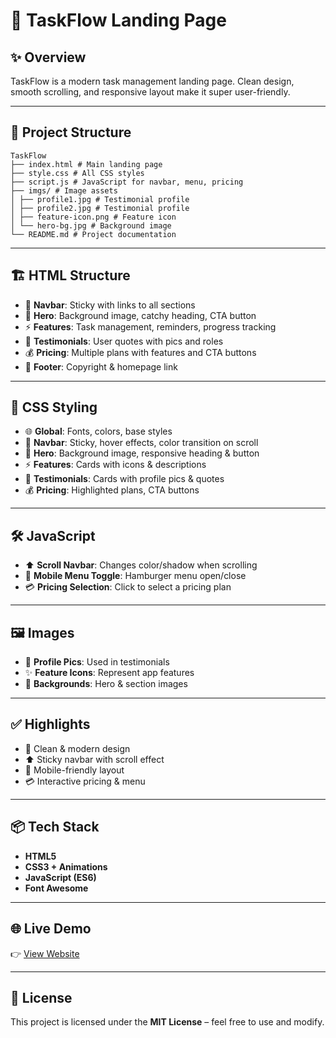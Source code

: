 # 🚀 TaskFlow Landing Page  

## ✨ Overview  
TaskFlow is a modern task management landing page. Clean design, smooth scrolling, and responsive layout make it super user-friendly.  

---

## 📁 Project Structure  
```
TaskFlow
├── index.html # Main landing page
├── style.css # All CSS styles
├── script.js # JavaScript for navbar, menu, pricing
├── imgs/ # Image assets
│ ├── profile1.jpg # Testimonial profile
│ ├── profile2.jpg # Testimonial profile
│ ├── feature-icon.png # Feature icon
│ └── hero-bg.jpg # Background image
└── README.md # Project documentation
```

---

## 🏗 HTML Structure  
- 🧭 **Navbar**: Sticky with links to all sections  
- 🌄 **Hero**: Background image, catchy heading, CTA button  
- ⚡ **Features**: Task management, reminders, progress tracking  
- 💬 **Testimonials**: User quotes with pics and roles  
- 💰 **Pricing**: Multiple plans with features and CTA buttons  
- 📄 **Footer**: Copyright & homepage link  

---

## 🎨 CSS Styling  
- 🌐 **Global**: Fonts, colors, base styles  
- 🧭 **Navbar**: Sticky, hover effects, color transition on scroll  
- 🌄 **Hero**: Background image, responsive heading & button  
- ⚡ **Features**: Cards with icons & descriptions  
- 💬 **Testimonials**: Cards with profile pics & quotes  
- 💰 **Pricing**: Highlighted plans, CTA buttons  

---

## 🛠 JavaScript  
- ⬆ **Scroll Navbar**: Changes color/shadow when scrolling  
- 📱 **Mobile Menu Toggle**: Hamburger menu open/close  
- 💳 **Pricing Selection**: Click to select a pricing plan  

---

## 🖼 Images  
- 👤 **Profile Pics**: Used in testimonials  
- ✨ **Feature Icons**: Represent app features  
- 🌄 **Backgrounds**: Hero & section images  

---

## ✅ Highlights  
- 🎨 Clean & modern design  
- ⬆ Sticky navbar with scroll effect  
- 📱 Mobile-friendly layout  
- 💳 Interactive pricing & menu  

---
## 📦 Tech Stack  
- **HTML5**  
- **CSS3 + Animations**  
- **JavaScript (ES6)**  
- **Font Awesome**  

---

## 🌐 Live Demo  
👉 [View Website](https://hamadrafi.github.io/Task-Flow-App/)  

---

## 📜 License  
This project is licensed under the **MIT License** – feel free to use and modify.  




